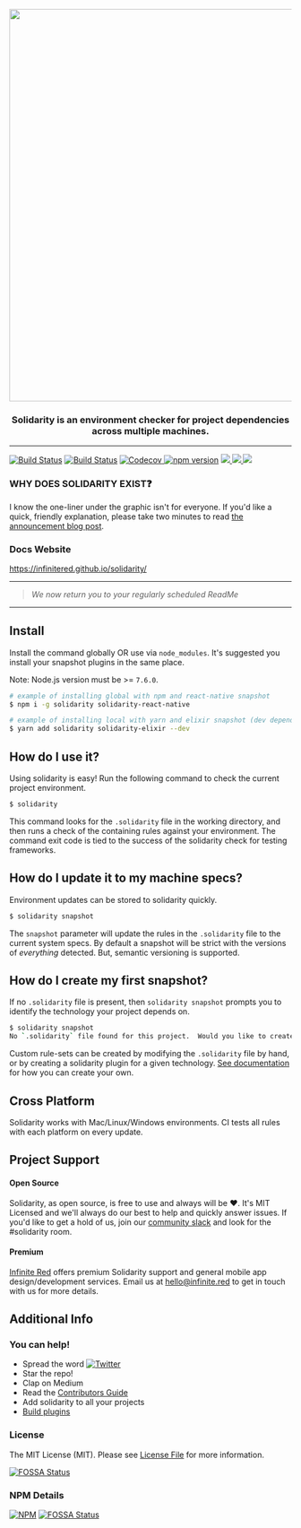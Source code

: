 <p align="center">
  <img src="https://raw.githubusercontent.com/infinitered/solidarity/master/_art/combo.jpg" width="700px" />
  <h3 align="center">Solidarity is an environment checker for project dependencies across multiple machines.</h3>
  <hr/>
  <a href='https://semaphoreci.com/ir/solidarity'> <img src='https://semaphoreci.com/api/v1/ir/solidarity/branches/master/badge.svg' alt='Build Status'></a>
  <a href='https://travis-ci.org/infinitered/solidarity'> <img src='https://travis-ci.org/infinitered/solidarity.svg?branch=master' alt='Build Status'></a>
  <a href="https://codecov.io/gh/infinitered/solidarity">
    <img src="https://codecov.io/gh/infinitered/solidarity/graph/badge.svg" alt="Codecov" />
  </a>
  <a href="https://badge.fury.io/js/solidarity"><img src="https://badge.fury.io/js/solidarity.svg" alt="npm version"></a>
  <a href="http://community.infinite.red/">
    <img src="https://infiniteredcommunity.herokuapp.com/badge.svg">
  </a>
  <a href="https://www.npmjs.com/package/solidarity">
    <img src="https://img.shields.io/npm/dt/solidarity.svg">
  </a>
  <a href="https://ci.appveyor.com/project/GantMan/solidarity">
    <img src="https://ci.appveyor.com/api/projects/status/eqn3imsv7pk75sjv/branch/master?svg=true">
  </a>
</p>


### WHY DOES SOLIDARITY EXIST:question:
I know the one-liner under the graphic isn't for everyone.  If you'd like a quick, friendly explanation, please take two minutes to read [the announcement blog post](https://shift.infinite.red/solidarity-the-cli-for-developer-sanity-672fa81b98e9).

### Docs Website
https://infinitered.github.io/solidarity/

-------
> _We now return you to your regularly scheduled ReadMe_
-------

## Install
Install the command globally OR use via `node_modules`.  It's suggested you install your snapshot plugins in the same place.

Note:
Node.js version must be >= `7.6.0`.
```sh
# example of installing global with npm and react-native snapshot
$ npm i -g solidarity solidarity-react-native

# example of installing local with yarn and elixir snapshot (dev dependencies)
$ yarn add solidarity solidarity-elixir --dev
```

## How do I use it?
Using solidarity is easy! Run the following command to check the current project environment.
```sh
$ solidarity
```
This command looks for the `.solidarity` file in the working directory, and then runs a check of the containing rules against your environment.  The command exit code is tied to the success of the solidarity check for testing frameworks.

## How do I update it to my machine specs?
Environment updates can be stored to solidarity quickly.
```sh
$ solidarity snapshot
```
The `snapshot` parameter will update the rules in the `.solidarity` file to the current system specs. By default a snapshot will be strict with the versions of _everything_ detected.  But, semantic versioning is supported.

## How do I create my first snapshot?
If no `.solidarity` file is present, then `solidarity snapshot` prompts you to identify the technology your project depends on.

```sh
$ solidarity snapshot
No `.solidarity` file found for this project.  Would you like to create one? (Y/n)
```

Custom rule-sets can be created by modifying the `.solidarity` file by hand, or by creating a solidarity plugin for a given technology.  [See documentation](https://infinitered.github.io/solidarity/) for how you can create your own.

## Cross Platform
Solidarity works with Mac/Linux/Windows environments. CI tests all rules with each platform on every update.

## Project Support
#### Open Source
Solidarity, as open source, is free to use and always will be :heart:.  It's MIT Licensed and we'll always do our best to help and quickly answer issues.  If you'd like to get a hold of us, join our [community slack](http://community.infinite.red) and look for the #solidarity room.

#### Premium
[Infinite Red](https://infinite.red/) offers premium Solidarity support and general mobile app design/development services. Email us at [hello@infinite.red](mailto:hello@infinite.red) to get in touch with us for more details.

## Additional Info
### You can help!
* Spread the word [![Twitter](https://img.shields.io/twitter/url/https/github.com/infinitered/solidarity.svg?style=social)](https://twitter.com/intent/tweet?text=%F0%9F%92%BB%20Developer%20Environment%20Protection:&url=https%3A%2F%2Fgithub.com%2Finfinitered%2Fsolidarity)
* Star the repo!
* Clap on Medium
* Read the [Contributors Guide](https://github.com/infinitered/solidarity/blob/master/docs/contributorsGuide.md)
* Add solidarity to all your projects
* [Build plugins](https://github.com/infinitered/solidarity/blob/master/docs/plugins.md)

### License
The MIT License (MIT). Please see [License File](LICENSE) for more information.


[![FOSSA Status](https://app.fossa.io/api/projects/git%2Bgithub.com%2Finfinitered%2Fsolidarity.svg?type=large)](https://app.fossa.io/projects/git%2Bgithub.com%2Finfinitered%2Fsolidarity?ref=badge_large)

### NPM Details
[![NPM](https://nodei.co/npm/solidarity.png)](https://npmjs.org/package/solidarity)
[![FOSSA Status](https://app.fossa.io/api/projects/git%2Bgithub.com%2Finfinitered%2Fsolidarity.svg?type=shield)](https://app.fossa.io/projects/git%2Bgithub.com%2Finfinitered%2Fsolidarity?ref=badge_shield)